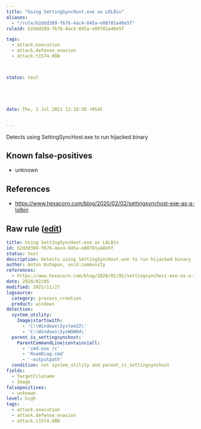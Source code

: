 ```yaml
---
title: "Using SettingSyncHost.exe as LOLBin"
aliases:
  - "/rule/b2ddd389-f676-4ac4-845a-e00781a48e5f"
ruleid: b2ddd389-f676-4ac4-845a-e00781a48e5f

tags:
  - attack.execution
  - attack.defense_evasion
  - attack.t1574.008



status: test





date: Thu, 1 Jul 2021 12:18:30 +0545


---
```


Detects using SettingSyncHost.exe to run hijacked binary

<!--more-->


## Known false-positives

* unknown



## References

* https://www.hexacorn.com/blog/2020/02/02/settingsynchost-exe-as-a-lolbin


## Raw rule ([edit](https://github.com/SigmaHQ/sigma/edit/master/rules/windows/process_creation/proc_creation_win_using_settingsynchost_as_lolbin.yml))
```yaml
title: Using SettingSyncHost.exe as LOLBin
id: b2ddd389-f676-4ac4-845a-e00781a48e5f
status: test
description: Detects using SettingSyncHost.exe to run hijacked binary
author: Anton Kutepov, oscd.community
references:
  - https://www.hexacorn.com/blog/2020/02/02/settingsynchost-exe-as-a-lolbin
date: 2020/02/05
modified: 2021/11/27
logsource:
  category: process_creation
  product: windows
detection:
  system_utility:
    Image|startswith:
      - 'C:\Windows\System32\'
      - 'C:\Windows\SysWOW64\'
  parent_is_settingsynchost:
    ParentCommandLine|contains|all:
      - 'cmd.exe /c'
      - 'RoamDiag.cmd'
      - '-outputpath'
  condition: not system_utility and parent_is_settingsynchost
fields:
  - TargetFilename
  - Image
falsepositives:
  - unknown
level: high
tags:
  - attack.execution
  - attack.defense_evasion
  - attack.t1574.008

```
